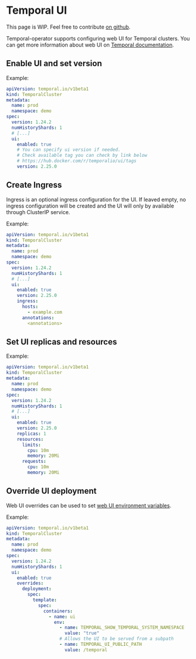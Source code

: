 # Temporal UI

This page is WIP. Feel free to contribute [on github](https://github.com/alexandrevilain/temporal-operator/edit/main/docs/features/temporal-ui.md).

Temporal-operator supports configuring web UI for Temporal clusters. You can get more information about web UI on [Temporal documentation](https://docs.temporal.io/web-ui).

## Enable UI and set version

Example:

```yaml
apiVersion: temporal.io/v1beta1
kind: TemporalCluster
metadata:
  name: prod
  namespace: demo
spec:
  version: 1.24.2
  numHistoryShards: 1
  # [...]
  ui:
    enabled: true
    # You can specify ui version if needed.
    # Check available tag you can check by link below
    # https://hub.docker.com/r/temporalio/ui/tags
    version: 2.25.0
```

## Create Ingress

Ingress is an optional ingress configuration for the UI. If leaved empty, no ingress configuration will be created and the UI will only by available through ClusterIP service.

Example:

```yaml
apiVersion: temporal.io/v1beta1
kind: TemporalCluster
metadata:
  name: prod
  namespace: demo
spec:
  version: 1.24.2
  numHistoryShards: 1
  # [...]
  ui:
    enabled: true
    version: 2.25.0
    ingress:
      hosts:
        - example.com
      annotations:
        <annotations>
```

## Set UI replicas and resources

Example:

```yaml
apiVersion: temporal.io/v1beta1
kind: TemporalCluster
metadata:
  name: prod
  namespace: demo
spec:
  version: 1.24.2
  numHistoryShards: 1
  # [...]
  ui:
    enabled: true
    version: 2.25.0
    replicas: 1
    resources:
      limits:
        cpu: 10m
        memory: 20Mi
      requests:
        cpu: 10m
        memory: 20Mi
```

## Override UI deployment

Web UI overrides can be used to set [web UI environment variables](https://docs.temporal.io/references/web-ui-environment-variables).

Example:

```yaml
apiVersion: temporal.io/v1beta1
kind: TemporalCluster
metadata:
  name: prod
  namespace: demo
spec:
  version: 1.24.2
  numHistoryShards: 1
  ui:
    enabled: true
    overrides:
      deployment:
        spec:
          template:
            spec:
              containers:
                - name: ui
                  env:
                    - name: TEMPORAL_SHOW_TEMPORAL_SYSTEM_NAMESPACE
                      value: "true"
                    # Allows the UI to be served from a subpath
                    - name: TEMPORAL_UI_PUBLIC_PATH
                      value: /temporal
```

